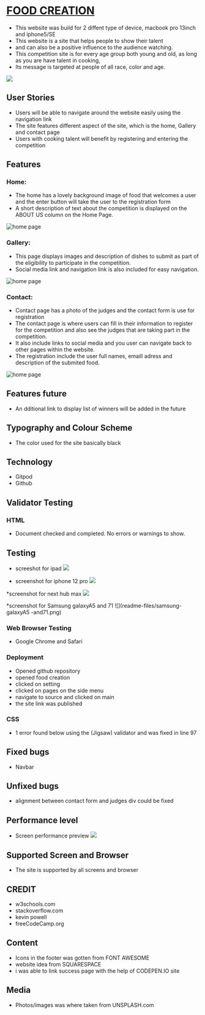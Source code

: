 # [FOOD CREATION]( https://ejiro-design.github.io/food-creation/)
* This website was build for 2 diffent type of device, macbook pro 13inch and iphone5/SE 
* This website is a site that helps people to show their talent
* and can also be a positive influence to the audience watching.
* This competition site is for every age group both young and old, as long as you are have talent in cooking, 
* Its message is targeted at people of all race, color and age.

![](readme-files/Screenshot.jpg)

## User Stories
* Users will be able to navigate around the website easily using the navigation link
* The site features different aspect of the site, which is the home, Gallery and contact page
* Users with cooking talent will benefit by registering and entering the competition

## Features 
### Home: 
* The home has a lovely background image of food that welcomes a user and the enter button will take the user to the registration form
* A short description of text about the competition is displayed on the ABOUT US column on the Home Page.

![home page](readme-files/Screenshot1.jpg)


### Gallery: 
* This page displays images and description of dishes to submit as part of the eligibility to participate in the competition. 
* Social media link and navigation link is also included for easy navigation.

![home page](readme-files/Screenshot2.jpg)

### Contact: 
* Contact page has a photo of the judges and the contact form is use for registration 
* The contact page is where users can fill in their information to register for the competition and also see the judges that are taking part in the competition. 
* It also include links to social media and you user can navigate back to other pages within the website.
* The registration include the user full names, emaill adress and description of the submited food.

![home page](readme-files/Screenshot3.jpg)

## Features future
* An dditional link to display list of winners will be added in the future

## Typography and Colour Scheme
* The color used for the site basically black

## Technology
* Gitpod 
* Github 

## Validator Testing
### HTML
* Document checked and completed. No errors or warnings to show.

## Testing
* screeshot for ipad
![](readme-files/ipad-air.png)

* screenshot for iphone 12 pro
![](readme-files/iphone-12-pro.png)

*screenshot for next hub max
![](readme-files/next-hub-max.png)

*screenshot for Samsung galaxyA5 and 71
![](readme-files/samsung-galaxyA5 -and71.png)

### Web Browser Testing
* Google Chrome and Safari

### Deployment
* Opened github repository
* opened food creation
* clicked on setting
* clicked on pages on the side menu
* navigate to source and clicked on main
* the site link was published

### CSS
* 1 error found below using the (Jigsaw) validator and was fixed in line 97

## Fixed bugs
* Navbar

## Unfixed bugs
* alignment between contact form and judges div could be fixed

## Performance level
* Screen performance preview 
![](readme-files/screen-performance-level.png)

## Supported Screen and Browser
* The site is supported by all screens and browser

## CREDIT
* w3schools.com
* stackoverflow.com
* kevin powell
* freeCodeCamp.org

## Content
* Icons in the footer was gotten from FONT AWESOME
* website idea from SQUARESPACE
* i was able to link success page with the help of CODEPEN.IO site

## Media
* Photos/images was where taken from UNSPLASH.com
